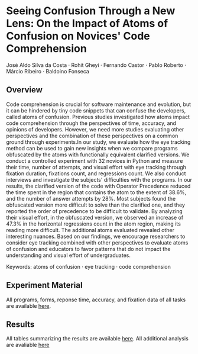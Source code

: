 # Seeing Confusion Through a New Lens: On the Impact of Atoms of Confusion on Novices' Code Comprehension
José Aldo Silva da Costa · Rohit Gheyi · Fernando Castor · Pablo Roberto · Márcio Ribeiro · Baldoino Fonseca

## Overview
Code comprehension is crucial for software maintenance and evolution, but it can be hindered by tiny code snippets that can confuse the developers, called atoms of confusion. Previous studies investigated how atoms impact code comprehension through the perspectives of time, accuracy, and opinions of developers. However, we need more studies evaluating other perspectives and the combination of these perspectives on a common ground through experiments.In our study, we evaluate how the eye tracking method can be used to gain new insights when we compare programs obfuscated by the atoms with functionally equivalent clarified versions. We conduct a controlled experiment with 32 novices in Python and measure their time, number of attempts, and visual effort with eye tracking through fixation duration, fixations count, and regressions count. We also conduct interviews and investigate the subjects' difficulties with the programs. In our results, the clarified version of the code with Operator Precedence reduced the time spent in the region that contains the atom to the extent of 38.6%, and the number of answer attempts by 28%. Most subjects found the obfuscated version more difficult to solve than the clarified one, and they reported the order of precedence to be difficult to validate. By analyzing their visual effort, in the obfuscated version, we observed an increase of 47.3% in the horizontal regressions count in the atom region, making its reading more difficult. The additional atoms evaluated revealed other interesting nuances. Based on our findings, we encourage researchers to consider eye tracking combined with other perspectives to evaluate atoms of confusion and educators to favor patterns that do not impact the understanding and visual effort of undergraduates.

Keywords: atoms of confusion · eye tracking · code comprehension 

## Experiment Material

All programs, forms, reponse time, accuracy, and fixation data of all tasks are available <a href="https://github.com/josealdo/atoms-of-confusion-with-eye-tracking/tree/main/Experiment Material">here</a>.

## Results

All tables summarizing the results are available <a href="https://github.com/josealdo/atoms-of-confusion-with-eye-tracking/tree/main/Results">here</a>. All additional analysis are avaliable <a href="https://github.com/josealdo/atoms-of-confusion-with-eye-tracking/tree/main/Results/Additional%20Analises">here</a> 
